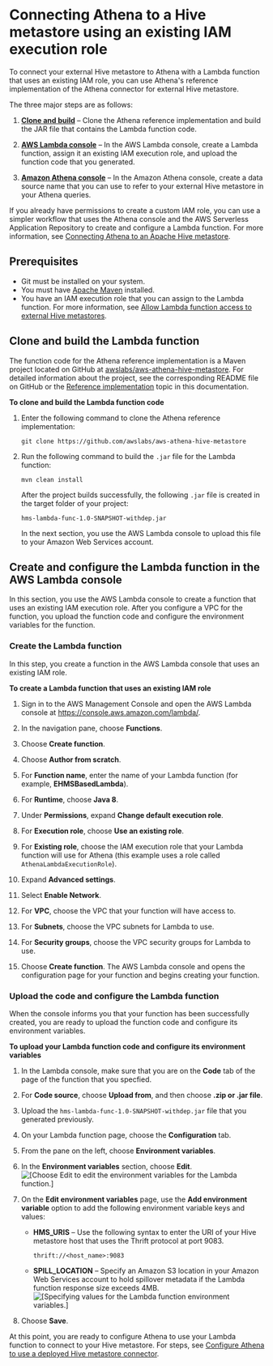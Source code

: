 # Connecting Athena to a Hive metastore using an existing IAM execution role<a name="connect-data-source-hive-existing-iam-role"></a>

To connect your external Hive metastore to Athena with a Lambda function that uses an existing IAM role, you can use Athena's reference implementation of the Athena connector for external Hive metastore\.

The three major steps are as follows:

1. **[Clone and build](#connect-data-source-hive-existing-iam-role-clone-and-build-the-lambda-function)** – Clone the Athena reference implementation and build the JAR file that contains the Lambda function code\.

1. **[AWS Lambda console](#connect-data-source-hive-existing-iam-role-aws-lambda-console)** – In the AWS Lambda console, create a Lambda function, assign it an existing IAM execution role, and upload the function code that you generated\.

1. **[Amazon Athena console](connect-data-source-hive-existing-lambda.md)** – In the Amazon Athena console, create a data source name that you can use to refer to your external Hive metastore in your Athena queries\.

If you already have permissions to create a custom IAM role, you can use a simpler workflow that uses the Athena console and the AWS Serverless Application Repository to create and configure a Lambda function\. For more information, see [Connecting Athena to an Apache Hive metastore](connect-to-data-source-hive-connecting-athena-to-an-apache-hive-metastore.md)\.

## Prerequisites<a name="connect-data-source-hive-existing-iam-role-prerequisites"></a>
+ Git must be installed on your system\.
+ You must have [Apache Maven](https://maven.apache.org/) installed\.
+ You have an IAM execution role that you can assign to the Lambda function\. For more information, see [Allow Lambda function access to external Hive metastores](hive-metastore-iam-access-lambda.md)\.

## Clone and build the Lambda function<a name="connect-data-source-hive-existing-iam-role-clone-and-build-the-lambda-function"></a>

The function code for the Athena reference implementation is a Maven project located on GitHub at [awslabs/aws\-athena\-hive\-metastore](https://github.com/awslabs/aws-athena-hive-metastore)\. For detailed information about the project, see the corresponding README file on GitHub or the [Reference implementation](datastores-hive-reference-implementation.md) topic in this documentation\.

**To clone and build the Lambda function code**

1. Enter the following command to clone the Athena reference implementation:

   ```
   git clone https://github.com/awslabs/aws-athena-hive-metastore
   ```

1. Run the following command to build the `.jar` file for the Lambda function:

   ```
   mvn clean install
   ```

   After the project builds successfully, the following `.jar` file is created in the target folder of your project:

   `hms-lambda-func-1.0-SNAPSHOT-withdep.jar`

   In the next section, you use the AWS Lambda console to upload this file to your Amazon Web Services account\.

## Create and configure the Lambda function in the AWS Lambda console<a name="connect-data-source-hive-existing-iam-role-aws-lambda-console"></a>

In this section, you use the AWS Lambda console to create a function that uses an existing IAM execution role\. After you configure a VPC for the function, you upload the function code and configure the environment variables for the function\.

### Create the Lambda function<a name="connect-data-source-hive-existing-iam-role-create-the-lambda-function"></a>

In this step, you create a function in the AWS Lambda console that uses an existing IAM role\.

**To create a Lambda function that uses an existing IAM role**

1. Sign in to the AWS Management Console and open the AWS Lambda console at [https://console\.aws\.amazon\.com/lambda/](https://console.aws.amazon.com/lambda/)\.

1. In the navigation pane, choose **Functions**\.

1. Choose **Create function**\.

1. Choose **Author from scratch**\.

1. For **Function name**, enter the name of your Lambda function \(for example, **EHMSBasedLambda**\)\.

1. For **Runtime**, choose **Java 8**\.

1. Under **Permissions**, expand **Change default execution role**\.

1. For **Execution role**, choose **Use an existing role**\.

1. For **Existing role**, choose the IAM execution role that your Lambda function will use for Athena \(this example uses a role called `AthenaLambdaExecutionRole`\)\.

1. Expand **Advanced settings**\.

1. Select **Enable Network**\.

1. For **VPC**, choose the VPC that your function will have access to\.

1. For **Subnets**, choose the VPC subnets for Lambda to use\.

1. For **Security groups**, choose the VPC security groups for Lambda to use\.

1. Choose **Create function**\. The AWS Lambda console and opens the configuration page for your function and begins creating your function\.

### Upload the code and configure the Lambda function<a name="connect-data-source-hive-existing-iam-role-upload-and-configure"></a>

When the console informs you that your function has been successfully created, you are ready to upload the function code and configure its environment variables\.

**To upload your Lambda function code and configure its environment variables**

1. In the Lambda console, make sure that you are on the **Code** tab of the page of the function that you specfied\.

1. For **Code source**, choose **Upload from**, and then choose **\.zip or \.jar file**\.

1. Upload the `hms-lambda-func-1.0-SNAPSHOT-withdep.jar` file that you generated previously\.

1. On your Lambda function page, choose the **Configuration** tab\.

1. From the pane on the left, choose **Environment variables**\.

1. In the **Environment variables** section, choose **Edit**\.  
![\[Choose Edit to edit the environment variables for the Lambda function.\]](http://docs.aws.amazon.com/athena/latest/ug/images/connect-data-source-hive-existing-iam-role-5.png)

1. On the **Edit environment variables** page, use the **Add environment variable** option to add the following environment variable keys and values:
   + **HMS\_URIS** – Use the following syntax to enter the URI of your Hive metastore host that uses the Thrift protocol at port 9083\.

     ```
     thrift://<host_name>:9083
     ```
   + **SPILL\_LOCATION** – Specify an Amazon S3 location in your Amazon Web Services account to hold spillover metadata if the Lambda function response size exceeds 4MB\.  
![\[Specifying values for the Lambda function environment variables.\]](http://docs.aws.amazon.com/athena/latest/ug/images/connect-data-source-hive-existing-iam-role-6.png)

1. Choose **Save**\.

At this point, you are ready to configure Athena to use your Lambda function to connect to your Hive metastore\. For steps, see [Configure Athena to use a deployed Hive metastore connector](connect-data-source-hive-existing-lambda.md)\.
